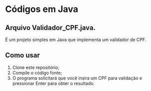# Códigos em Java

## Arquivo Validador_CPF.java.

É um projeto simples em Java que implementa um validador de CPF.

## Como usar

1. Clone este repositório;
2. Compile o código fonte;
3. O programa solicitará que você insira um CPF para validação e pressionar Enter para obter o resultado.

